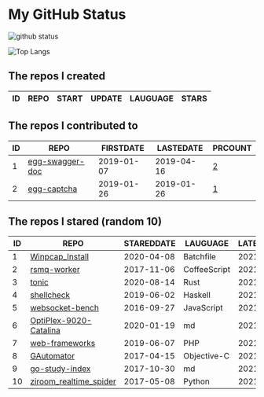 # My GitHub Status

<img src="https://github-readme-stats-1.yihong0618.vercel.app/api?username=jc-lathander&show_icons=true&&&hide_title=true&count_private=true" alt="github status" />

![Top Langs](https://github-readme-stats-1.yihong0618.vercel.app/api/top-langs/?username=jc-lathander&layout=compact)

<!--START_SECTION:my_github-->
## The repos I created
| ID | REPO | START | UPDATE | LAUGUAGE | STARS |
|----|------|-------|--------|----------|-------|

## The repos I contributed to
| ID |                                REPO                                | FIRSTDATE  | LASTEDATE  |                                          PRCOUNT                                           |
|----|--------------------------------------------------------------------|------------|------------|--------------------------------------------------------------------------------------------|
|  1 | [egg-swagger-doc](https://github.com/Yanshijie-EL/egg-swagger-doc) | 2019-01-07 | 2019-04-16 | [2](https://github.com/Yanshijie-EL/egg-swagger-doc/pulls?q=is%3Apr+author%3Ajc-lathander) |
|  2 | [egg-captcha](https://github.com/Raoul1996/egg-captcha)            | 2019-01-26 | 2019-01-26 | [1](https://github.com/Raoul1996/egg-captcha/pulls?q=is%3Apr+author%3Ajc-lathander)        |

## The repos I stared (random 10)
| ID |                                    REPO                                    | STAREDDATE |   LAUGUAGE   | LATESTUPDATE |
|----|----------------------------------------------------------------------------|------------|--------------|--------------|
|  1 | [Winpcap_Install](https://github.com/3gstudent/Winpcap_Install)            | 2020-04-08 | Batchfile    | 2021-05-29   |
|  2 | [rsmq-worker](https://github.com/mpneuried/rsmq-worker)                    | 2017-11-06 | CoffeeScript | 2021-03-19   |
|  3 | [tonic](https://github.com/hyperium/tonic)                                 | 2020-08-14 | Rust         | 2021-06-01   |
|  4 | [shellcheck](https://github.com/koalaman/shellcheck)                       | 2019-06-02 | Haskell      | 2021-06-02   |
|  5 | [websocket-bench](https://github.com/M6Web/websocket-bench)                | 2016-09-27 | JavaScript   | 2021-05-30   |
|  6 | [OptiPlex-9020-Catalina](https://github.com/W-MS/OptiPlex-9020-Catalina)   | 2020-01-19 | md           | 2021-04-09   |
|  7 | [web-frameworks](https://github.com/the-benchmarker/web-frameworks)        | 2019-06-07 | PHP          | 2021-06-01   |
|  8 | [GAutomator](https://github.com/Tencent/GAutomator)                        | 2017-04-15 | Objective-C  | 2021-05-31   |
|  9 | [go-study-index](https://github.com/unknwon/go-study-index)                | 2017-10-30 | md           | 2021-06-01   |
| 10 | [ziroom_realtime_spider](https://github.com/facert/ziroom_realtime_spider) | 2017-05-08 | Python       | 2021-05-28   |

<!--END_SECTION:my_github-->
